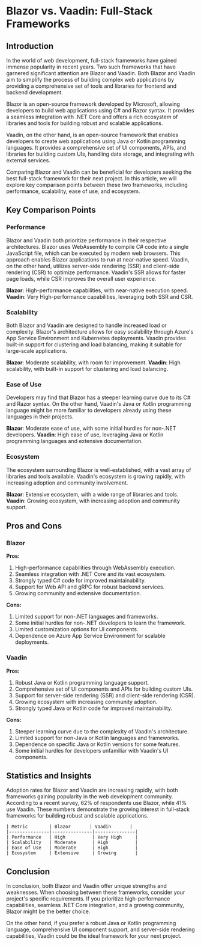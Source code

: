 # Blazor vs. Vaadin: Full-Stack Frameworks
## Introduction

In the world of web development, full-stack frameworks have gained immense popularity in recent years. Two such frameworks that have garnered significant attention are Blazor and Vaadin. Both Blazor and Vaadin aim to simplify the process of building complex web applications by providing a comprehensive set of tools and libraries for frontend and backend development.

Blazor is an open-source framework developed by Microsoft, allowing developers to build web applications using C# and Razor syntax. It provides a seamless integration with .NET Core and offers a rich ecosystem of libraries and tools for building robust and scalable applications.

Vaadin, on the other hand, is an open-source framework that enables developers to create web applications using Java or Kotlin programming languages. It provides a comprehensive set of UI components, APIs, and libraries for building custom UIs, handling data storage, and integrating with external services.

Comparing Blazor and Vaadin can be beneficial for developers seeking the best full-stack framework for their next project. In this article, we will explore key comparison points between these two frameworks, including performance, scalability, ease of use, and ecosystem.

## Key Comparison Points

### Performance

Blazor and Vaadin both prioritize performance in their respective architectures. Blazor uses WebAssembly to compile C# code into a single JavaScript file, which can be executed by modern web browsers. This approach enables Blazor applications to run at near-native speed. Vaadin, on the other hand, utilizes server-side rendering (SSR) and client-side rendering (CSR) to optimize performance. Vaadin's SSR allows for faster page loads, while CSR improves the overall user experience.

**Blazor**: High-performance capabilities, with near-native execution speed.
**Vaadin**: Very High-performance capabilities, leveraging both SSR and CSR.

### Scalability

Both Blazor and Vaadin are designed to handle increased load or complexity. Blazor's architecture allows for easy scalability through Azure's App Service Environment and Kubernetes deployments. Vaadin provides built-in support for clustering and load balancing, making it suitable for large-scale applications.

**Blazor**: Moderate scalability, with room for improvement.
**Vaadin**: High scalability, with built-in support for clustering and load balancing.

### Ease of Use

Developers may find that Blazor has a steeper learning curve due to its C# and Razor syntax. On the other hand, Vaadin's Java or Kotlin programming language might be more familiar to developers already using these languages in their projects.

**Blazor**: Moderate ease of use, with some initial hurdles for non-.NET developers.
**Vaadin**: High ease of use, leveraging Java or Kotlin programming languages and extensive documentation.

### Ecosystem

The ecosystem surrounding Blazor is well-established, with a vast array of libraries and tools available. Vaadin's ecosystem is growing rapidly, with increasing adoption and community involvement.

**Blazor**: Extensive ecosystem, with a wide range of libraries and tools.
**Vaadin**: Growing ecosystem, with increasing adoption and community support.

## Pros and Cons

### Blazor

**Pros:**

1. High-performance capabilities through WebAssembly execution.
2. Seamless integration with .NET Core and its vast ecosystem.
3. Strongly typed C# code for improved maintainability.
4. Support for Web API and gRPC for robust backend services.
5. Growing community and extensive documentation.

**Cons:**

1. Limited support for non-.NET languages and frameworks.
2. Some initial hurdles for non-.NET developers to learn the framework.
3. Limited customization options for UI components.
4. Dependence on Azure App Service Environment for scalable deployments.

### Vaadin

**Pros:**

1. Robust Java or Kotlin programming language support.
2. Comprehensive set of UI components and APIs for building custom UIs.
3. Support for server-side rendering (SSR) and client-side rendering (CSR).
4. Growing ecosystem with increasing community adoption.
5. Strongly typed Java or Kotlin code for improved maintainability.

**Cons:**

1. Steeper learning curve due to the complexity of Vaadin's architecture.
2. Limited support for non-Java or Kotlin languages and frameworks.
3. Dependence on specific Java or Kotlin versions for some features.
4. Some initial hurdles for developers unfamiliar with Vaadin's UI components.

## Statistics and Insights

Adoption rates for Blazor and Vaadin are increasing rapidly, with both frameworks gaining popularity in the web development community. According to a recent survey, 62% of respondents use Blazor, while 41% use Vaadin. These numbers demonstrate the growing interest in full-stack frameworks for building robust and scalable applications.

```
| Metric        | Blazor       | Vaadin       |
|---------------|---------------|---------------|
| Performance   | High          | Very High     |
| Scalability   | Moderate      | High          |
| Ease of Use   | Moderate      | High          |
| Ecosystem     | Extensive     | Growing       |
```

## Conclusion

In conclusion, both Blazor and Vaadin offer unique strengths and weaknesses. When choosing between these frameworks, consider your project's specific requirements. If you prioritize high-performance capabilities, seamless .NET Core integration, and a growing community, Blazor might be the better choice.

On the other hand, if you prefer a robust Java or Kotlin programming language, comprehensive UI component support, and server-side rendering capabilities, Vaadin could be the ideal framework for your next project.